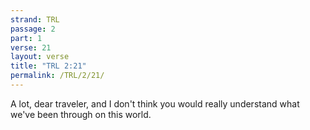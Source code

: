 ```yaml
---
strand: TRL
passage: 2
part: 1
verse: 21
layout: verse
title: "TRL 2:21"
permalink: /TRL/2/21/
---
```

A lot, dear traveler, and I don't think you would really understand what we've been through on this world.
